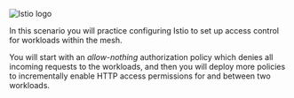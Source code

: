 
![Istio logo](https://raw.githubusercontent.com/lorenzo85/scenarios-ica/master/istio-logo.svg)


In this scenario you will practice configuring Istio to set up access control for workloads within the mesh.

You will start with an *allow-nothing* authorization policy which denies all incoming requests to the workloads,
and then you will deploy more policies to incrementally enable HTTP access permissions for and between two workloads.